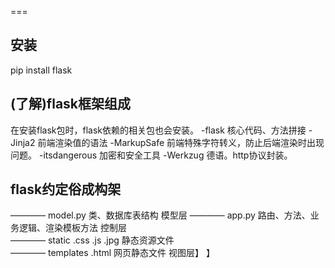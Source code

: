 ===



## 安装
pip install flask


## (了解)flask框架组成
在安装flask包时，flask依赖的相关包也会安装。
-flask  核心代码、方法拼接
-Jinja2 前端渲染值的语法
-MarkupSafe 前端特殊字符转义，防止后端渲染时出现问题。
-itsdangerous 加密和安全工具
-Werkzug  德语。http协议封装。

## flask约定俗成构架
———— model.py   类、数据库表结构                            模型层
———— app.py     路由、方法、业务逻辑、渲染模板方法             控制层  
———— static     .css .js .jpg   静态资源文件                  
———— templates     .html  网页静态文件                     视图层】 】 
